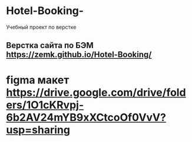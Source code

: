 # Hotel-Booking-

Учебный проект по верстке 

## Верстка сайта по БЭМ  https://zemk.github.io/Hotel-Booking/

# figma макет  https://drive.google.com/drive/folders/1O1cKRvpj-6b2AV24mYB9xXCtcoOf0VvV?usp=sharing
